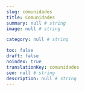 ```yaml
---
slug: comunidades
title: Comunidades
summary: null # string
image: null # string

category: null # string

toc: false
draft: false
noindex: true
translationKey: comunidades
seo: null # string
description: null # string
---
```

